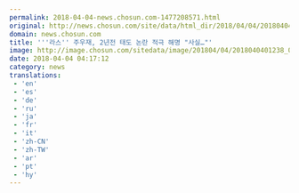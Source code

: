 ```yaml
---
permalink: 2018-04-04-news.chosun.com-1477208571.html
original: http://news.chosun.com/site/data/html_dir/2018/04/04/2018040401295.html
domain: news.chosun.com
title: '''라스'' 주우재, 2년전 태도 논란 적극 해명 "사실…"'
image: http://image.chosun.com/sitedata/image/201804/04/2018040401238_0.jpg
date: 2018-04-04 04:17:12
category: news
translations: 
 - 'en'
 - 'es'
 - 'de'
 - 'ru'
 - 'ja'
 - 'fr'
 - 'it'
 - 'zh-CN'
 - 'zh-TW'
 - 'ar'
 - 'pt'
 - 'hy'
---
```


